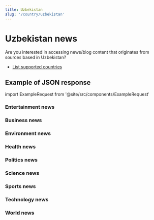 ```yaml
---
title: Uzbekistan
slug: '/country/uzbekistan'
---
```


# Uzbekistan news

Are you interested in accessing news/blog content that originates from sources based in Uzbekistan?

- [List supported countries](/get-articles/countries)

## Example of JSON response

import ExampleRequest from '@site/src/components/ExampleRequest'

### Entertainment news
<ExampleRequest url="https://api.apitube.io/v1/news/articles?limit=2&category=news/Arts_and_Entertainment&country=uz"></ExampleRequest>

### Business news
<ExampleRequest url="https://api.apitube.io/v1/news/articles?limit=2&category=news/Business&country=uz"></ExampleRequest>

### Environment news
<ExampleRequest url="https://api.apitube.io/v1/news/articles?limit=2&category=news/Environment&country=uz"></ExampleRequest>

### Health news
<ExampleRequest url="https://api.apitube.io/v1/news/articles?limit=2&category=news/Health&country=uz"></ExampleRequest>

### Politics news
<ExampleRequest url="https://api.apitube.io/v1/news/articles?limit=2&category=news/Politics&country=uz"></ExampleRequest>

### Science news
<ExampleRequest url="https://api.apitube.io/v1/news/articles?limit=2&category=news/Science&country=uz"></ExampleRequest>

### Sports news
<ExampleRequest url="https://api.apitube.io/v1/news/articles?limit=2&category=news/Sports&country=uz"></ExampleRequest>

### Technology news
<ExampleRequest url="https://api.apitube.io/v1/news/articles?limit=2&category=news/Technology&country=uz"></ExampleRequest>

### World news
<ExampleRequest url="https://api.apitube.io/v1/news/articles?limit=2&category=news/World&country=uz"></ExampleRequest>
